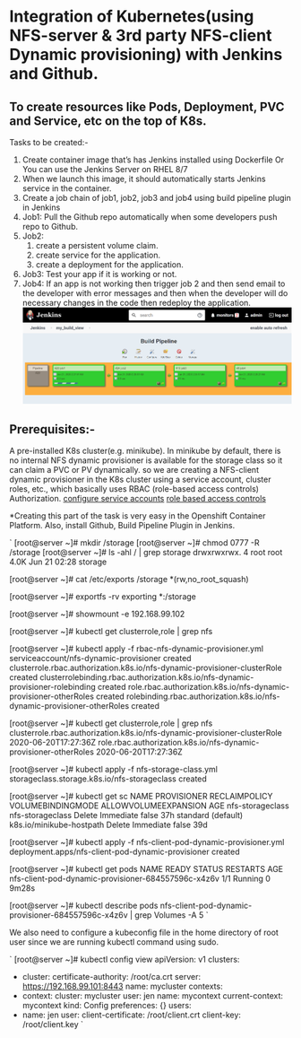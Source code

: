 # Integration of Kubernetes(using NFS-server & 3rd party NFS-client Dynamic provisioning) with Jenkins and Github.
## To create resources like Pods, Deployment, PVC and Service, etc on the top of K8s.

Tasks to be created:-
1. Create container image that’s has Jenkins installed using Dockerfile Or You can use the Jenkins Server on RHEL 8/7
2. When we launch this image, it should automatically starts Jenkins service in the container.
3. Create a job chain of job1, job2, job3 and job4 using build pipeline plugin in Jenkins
4. Job1: Pull the Github repo automatically when some developers push repo to Github.
5. Job2:
   1. create a persistent volume claim.
   2. create service for the application.
   3. create a deployment for the application.
6. Job3: Test your app if it is working or not.
7. Job4: If an app is not working then trigger job 2 and then send email to the developer with error messages and then when the developer will do necessary changes in the code then redeploy the application.
![BuildPipelineView](images/view.png)

## Prerequisites:- 
A pre-installed K8s cluster(e.g. minikube). In minikube by default, there is no internal NFS dynamic provisioner is available for the storage class so it can claim a PVC or PV dynamically. so we are creating a NFS-client dynamic provisioner in the K8s cluster using a service account, cluster roles, etc., which basically uses RBAC (role-based access controls) Authorization.
[configure service accounts](https://kubernetes.io/docs/tasks/configure-pod-container/configure-service-account/)
[role based access controls](https://kubernetes.io/docs/reference/access-authn-authz/rbac/)

*Creating this part of the task is very easy in the Openshift Container Platform.
Also, install Github, Build Pipeline Plugin in Jenkins.

`
[root@server ~]# mkdir /storage
[root@server ~]# chmod 0777 -R /storage
[root@server ~]# ls -ahl / | grep storage
drwxrwxrwx.   4 root root 4.0K Jun 21 02:28 storage

[root@server ~]# cat /etc/exports
/storage *(rw,no_root_squash)

[root@server ~]# exportfs -rv
exporting *:/storage

[root@server ~]# showmount -e 192.168.99.102

[root@server ~]# kubectl get clusterrole,role | grep nfs 

[root@server ~]# kubectl apply -f rbac-nfs-dynamic-provisioner.yml
serviceaccount/nfs-dynamic-provisioner created
clusterrole.rbac.authorization.k8s.io/nfs-dynamic-provisioner-clusterRole created
clusterrolebinding.rbac.authorization.k8s.io/nfs-dynamic-provisioner-rolebinding created
role.rbac.authorization.k8s.io/nfs-dynamic-provisioner-otherRoles created
rolebinding.rbac.authorization.k8s.io/nfs-dynamic-provisioner-otherRoles created

[root@server ~]# kubectl get clusterrole,role | grep nfs
clusterrole.rbac.authorization.k8s.io/nfs-dynamic-provisioner-clusterRole                                    2020-06-20T17:27:36Z
role.rbac.authorization.k8s.io/nfs-dynamic-provisioner-otherRoles   2020-06-20T17:27:36Z

[root@server ~]# kubectl apply -f nfs-storage-class.yml
storageclass.storage.k8s.io/nfs-storageclass created

[root@server ~]# kubectl get sc
NAME                 PROVISIONER                RECLAIMPOLICY   VOLUMEBINDINGMODE   ALLOWVOLUMEEXPANSION   AGE
nfs-storageclass     nfs-storageclass           Delete          Immediate           false                  37h
standard (default)   k8s.io/minikube-hostpath   Delete          Immediate           false                  39d

[root@server ~]# kubectl apply -f  nfs-client-pod-dynamic-provisioner.yml
deployment.apps/nfs-client-pod-dynamic-provisioner created

[root@server ~]# kubectl get pods
NAME                                                  READY   STATUS    RESTARTS   AGE
nfs-client-pod-dynamic-provisioner-684557596c-x4z6v   1/1     Running   0          9m28s

[root@server ~]# kubectl describe pods nfs-client-pod-dynamic-provisioner-684557596c-x4z6v | grep Volumes -A 5
`

We also need to configure a kubeconfig file in the home directory of root user since we are running kubectl command using sudo.

`
[root@server ~]# kubectl config view
apiVersion: v1
clusters:
- cluster:
    certificate-authority: /root/ca.crt
    server: https://192.168.99.101:8443
  name: mycluster
contexts:
- context:
    cluster: mycluster
    user: jen
  name: mycontext
current-context: mycontext
kind: Config
preferences: {}
users:
- name: jen
  user:
    client-certificate: /root/client.crt
    client-key: /root/client.key
`

